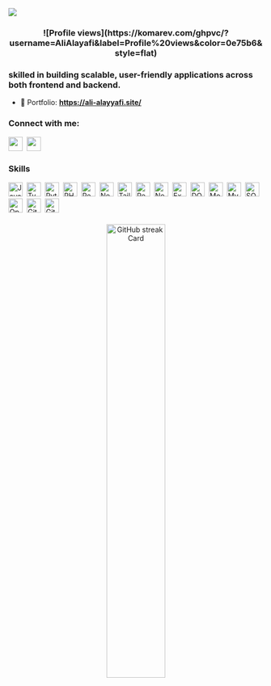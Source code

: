![](https://i.postimg.cc/kG7RsFPg/github-header-banner.png)


<h3 align="center">![Profile views](https://komarev.com/ghpvc/?username=AliAlayafi&label=Profile%20views&color=0e75b6&style=flat)</h3>
 
 **<h3 align="left">skilled in building scalable, user-friendly applications across both frontend and backend.</h3>**
- 📂 Portfolio: **<a href="https://ali-alayyafi.site/" target="_blank">https://ali-alayyafi.site/</a>**

  
**<h3 align="left">Connect with me:</h3>** 
<p align="left"><a href="https://twitter.com/alialayyafi1" target="_blank"><img src="https://img.shields.io/badge/Twitter-000000?style=for-the-badge&logo=X&logoColor=white" height="28" style="margin-right: 4px"></a> <a href="https://www.linkedin.com/in/ali-alayafi" target="_blank"><img src="https://img.shields.io/badge/LinkedIn-0077B5?style=for-the-badge&logo=linkedin&logoColor=white" height="28" style="margin-right: 4px"></a></p>



 **<h3 align="left">Skills</h3>**

<div style="display: flex; flex-wrap: wrap; gap: 4px; justify-content: left;"><img src="https://cdn.simpleicons.org/javascript/F7DF1E" height="28" alt="JavaScript" style="margin-right: 4px"> <img src="https://cdn.simpleicons.org/typescript/3178C6" height="28" alt="TypeScript" style="margin-right: 4px"> <img src="https://cdn.simpleicons.org/python/3776AB" height="28" alt="Python" style="margin-right: 4px"> <img src="https://cdn.simpleicons.org/php/787CB5" height="28" alt="PHP" style="margin-right: 4px"> <img src="https://cdn.simpleicons.org/react/61DAFB" height="28" alt="React" style="margin-right: 4px"> <img src="https://cdn.simpleicons.org/nextdotjs/000000" height="28" alt="Next.js" style="margin-right: 4px"> <img src="https://cdn.simpleicons.org/tailwindcss/06B6D4" height="28" alt="Tailwind" style="margin-right: 4px"> <img src="https://cdn.simpleicons.org/redux/764ABC" height="28" alt="Redux" style="margin-right: 4px"> <img src="https://cdn.simpleicons.org/adonisjs/5A45FF" height="28" alt="Nodejs" style="margin-right: 4px"> <img src="https://cdn.simpleicons.org/express/000000" height="28" alt="Express" style="margin-right: 4px"> <img src="https://cdn.simpleicons.org/dotnet/512BD4" height="28" alt="DOT.NET" style="margin-right: 4px"> <img src="https://cdn.simpleicons.org/mongodb/4DB33D" height="28" alt="MongoDB" style="margin-right: 4px"> <img src="https://cdn.simpleicons.org/mysql/4479A1" height="28" alt="MySQL" style="margin-right: 4px"> <img src="https://cdn.simpleicons.org/sqlite/003B57" height="28" alt="SQLite" style="margin-right: 4px"> <img src="https://cdn.simpleicons.org/openai/6B3F9D" height="28" alt="OpenAI" style="margin-right: 4px"> <img src="https://cdn.simpleicons.org/git/F1502F" height="28" alt="Git" style="margin-right: 4px"> <img src="https://cdn.simpleicons.org/github/181717" height="28" alt="GitHub" style="margin-right: 4px"></div>


 **<h3 align="left"></h3>**

<p align="center">
  <img width="48%" src="https://streak-stats.demolab.com/?user=sushilmagare10&theme=transparent&hide_border=false&date_format=M+j%5B%2C+Y%5D&mode=daily&hide_total_contributions=false&hide_current_streak=false&hide_longest_streak=false&card_height=200&border_color=0560B6" alt="GitHub streak Card" />
</p>

